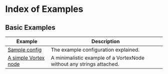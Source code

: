 Index of Examples
=================

Basic Examples
--------------
|Example                          |Description                         |
|----------------------------------------|----------------------------------------------------------------------|
|[Sample config](exampleSample.md)       | The example configuration explained.                                 |
|[A simple Vortex node](exampleSimple.md)| A minimalistic example of a VortexNode without any strings attached. |

